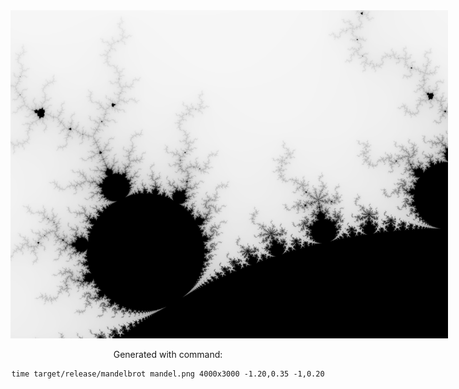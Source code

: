 <div style="text-align: center; width: 100%;">
    <div style='margin: 0 auto; width: 700px'  >
        <img src="https://raw.githubusercontent.com/gregoriB/mandelbrot-rust/master/mandel.png" alt="mandelbrot pattern"/>
    </div>

Generated with command:
````
time target/release/mandelbrot mandel.png 4000x3000 -1.20,0.35 -1,0.20
````
</div>
